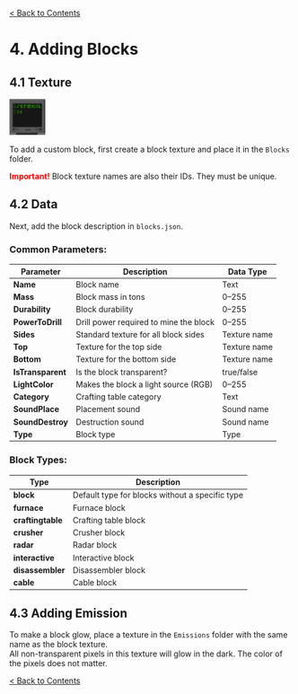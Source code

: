 [< Back to Contents](../README.md)

# 4. Adding Blocks

## 4.1 Texture
<img src="../Images/display.png" alt="Display" width="64" height="64">

To add a custom block, first create a block texture and place it in the `Blocks` folder.

<span style="color:red;">**Important!**</span> Block texture names are also their IDs. They must be unique.

## 4.2 Data
Next, add the block description in `blocks.json`.

### Common Parameters:
<table>
  <thead>
    <tr>
      <th>Parameter</th>
      <th>Description</th>
      <th>Data Type</th>
    </tr>
  </thead>
  <tbody>
    <tr>
      <td><strong>Name</strong></td>
      <td>Block name</td>
      <td>Text</td>
    </tr>
    <tr>
      <td><strong>Mass</strong></td>
      <td>Block mass in tons</td>
      <td>0–255</td>
    </tr>
    <tr>
      <td><strong>Durability</strong></td>
      <td>Block durability</td>
      <td>0–255</td>
    </tr>
    <tr>
      <td><strong>PowerToDrill</strong></td>
      <td>Drill power required to mine the block</td>
      <td>0–255</td>
    </tr>
    <tr>
      <td><strong>Sides</strong></td>
      <td>Standard texture for all block sides</td>
      <td>Texture name</td>
    </tr>
    <tr>
      <td><strong>Top</strong></td>
      <td>Texture for the top side</td>
      <td>Texture name</td>
    </tr>
    <tr>
      <td><strong>Bottom</strong></td>
      <td>Texture for the bottom side</td>
      <td>Texture name</td>
    </tr>
    <tr>
      <td><strong>IsTransparent</strong></td>
      <td>Is the block transparent?</td>
      <td>true/false</td>
    </tr>
    <tr>
      <td><strong>LightColor</strong></td>
      <td>Makes the block a light source (RGB)</td>
      <td>0–255</td>
    </tr>
    <tr>
      <td><strong>Category</strong></td>
      <td>Crafting table category</td>
      <td>Text</td>
    </tr>
    <tr>
      <td><strong>SoundPlace</strong></td>
      <td>Placement sound</td>
      <td>Sound name</td>
    </tr>
    <tr>
      <td><strong>SoundDestroy</strong></td>
      <td>Destruction sound</td>
      <td>Sound name</td>
    </tr>
    <tr>
      <td><strong>Type</strong></td>
      <td>Block type</td>
      <td>Type</td>
    </tr>
  </tbody>
</table>

### Block Types:
<table>
  <thead>
    <tr>
      <th>Type</th>
      <th>Description</th>
    </tr>
  </thead>
  <tbody>
    <tr>
      <td><strong>block</strong></td>
      <td>Default type for blocks without a specific type</td>
    </tr>
    <tr>
      <td><strong>furnace</strong></td>
      <td>Furnace block</td>
    </tr>
    <tr>
      <td><strong>craftingtable</strong></td>
      <td>Crafting table block</td>
    </tr>
    <tr>
      <td><strong>crusher</strong></td>
      <td>Crusher block</td>
    </tr>
    <tr>
      <td><strong>radar</strong></td>
      <td>Radar block</td>
    </tr>
    <tr>
      <td><strong>interactive</strong></td>
      <td>Interactive block</td>
    </tr>
    <tr>
      <td><strong>disassembler</strong></td>
      <td>Disassembler block</td>
    </tr>
    <tr>
      <td><strong>cable</strong></td>
      <td>Cable block</td>
    </tr>
  </tbody>
</table>

## 4.3 Adding Emission
To make a block glow, place a texture in the `Emissions` folder with the same name as the block texture.  
All non-transparent pixels in this texture will glow in the dark. 
The color of the pixels does not matter.

[< Back to Contents](../README.md)
